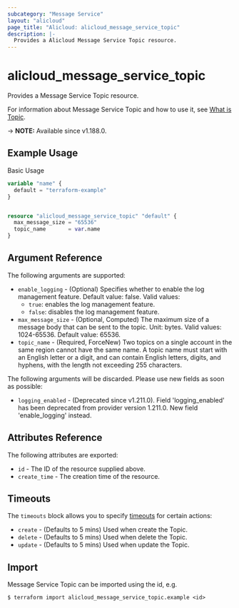 ```yaml
---
subcategory: "Message Service"
layout: "alicloud"
page_title: "Alicloud: alicloud_message_service_topic"
description: |-
  Provides a Alicloud Message Service Topic resource.
---
```


# alicloud_message_service_topic

Provides a Message Service Topic resource. 

For information about Message Service Topic and how to use it, see [What is Topic](https://www.alibabacloud.com/help/en/message-service/latest/createtopic).

-> **NOTE:** Available since v1.188.0.

## Example Usage

Basic Usage

```terraform
variable "name" {
  default = "terraform-example"
}


resource "alicloud_message_service_topic" "default" {
  max_message_size = "65536"
  topic_name       = var.name
}
```

## Argument Reference

The following arguments are supported:
* `enable_logging` - (Optional) Specifies whether to enable the log management feature. Default value: false. Valid values:
  - `true`: enables the log management feature.
  - `false`: disables the log management feature.
* `max_message_size` - (Optional, Computed) The maximum size of a message body that can be sent to the topic. Unit: bytes. Valid values: 1024-65536. Default value: 65536.
* `topic_name` - (Required, ForceNew) Two topics on a single account in the same region cannot have the same name. A topic name must start with an English letter or a digit, and can contain English letters, digits, and hyphens, with the length not exceeding 255 characters.

The following arguments will be discarded. Please use new fields as soon as possible:
* `logging_enabled` - (Deprecated since v1.211.0). Field 'logging_enabled' has been deprecated from provider version 1.211.0. New field 'enable_logging' instead.

## Attributes Reference

The following attributes are exported:
* `id` - The ID of the resource supplied above.
* `create_time` - The creation time of the resource.

## Timeouts

The `timeouts` block allows you to specify [timeouts](https://www.terraform.io/docs/configuration-0-11/resources.html#timeouts) for certain actions:
* `create` - (Defaults to 5 mins) Used when create the Topic.
* `delete` - (Defaults to 5 mins) Used when delete the Topic.
* `update` - (Defaults to 5 mins) Used when update the Topic.

## Import

Message Service Topic can be imported using the id, e.g.

```shell
$ terraform import alicloud_message_service_topic.example <id>
```